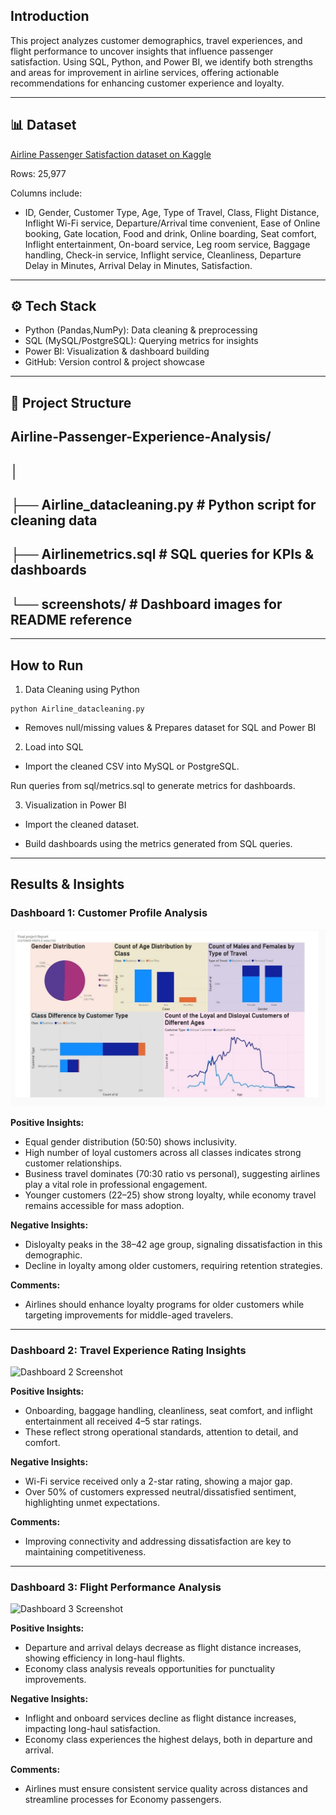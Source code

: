 ## Introduction
This project analyzes customer demographics, travel experiences, and flight performance to uncover insights that influence passenger satisfaction. Using SQL, Python, and Power BI, we identify both strengths and areas for improvement in airline services, offering actionable recommendations for enhancing customer experience and loyalty.

---

## 📊 Dataset

[Airline Passenger Satisfaction dataset on Kaggle](https://www.kaggle.com/datasets/teejmahal20/airline-passenger-satisfaction)


Rows: 25,977

Columns include:

- ID, Gender, Customer Type, Age, Type of Travel, Class, Flight Distance, Inflight Wi-Fi service, Departure/Arrival time convenient, Ease of Online booking, Gate location, Food and drink, Online boarding, Seat comfort, Inflight entertainment, On-board service, Leg room service, Baggage handling, Check-in service, Inflight service, Cleanliness, Departure Delay in Minutes, Arrival Delay in Minutes, 
Satisfaction. 

---

## ⚙️ Tech Stack

- Python (Pandas,NumPy): Data cleaning & preprocessing
- SQL (MySQL/PostgreSQL): Querying metrics for insights
- Power BI: Visualization & dashboard building
- GitHub: Version control & project showcase

---

## 📁 Project Structure

Airline-Passenger-Experience-Analysis/
---
│
---
├── Airline_datacleaning.py        # Python script for cleaning data
---
├── Airlinemetrics.sql          # SQL queries for KPIs & dashboards
---
└── screenshots/             # Dashboard images for README reference
---
---
## How to Run

1. Data Cleaning using Python
```
python Airline_datacleaning.py
```
 - Removes null/missing values & Prepares dataset for SQL and Power BI

2. Load into SQL

- Import the cleaned CSV into MySQL or PostgreSQL.

Run queries from sql/metrics.sql to generate metrics for dashboards.

3. Visualization in Power BI

- Import the cleaned dataset.

- Build dashboards using the metrics generated from SQL queries.

---
## Results & Insights

### Dashboard 1: Customer Profile Analysis

![Dashboard 1 Screenshot](screenshots/picture1.jpg)

**Positive Insights:**
- Equal gender distribution (50:50) shows inclusivity.
- High number of loyal customers across all classes indicates strong customer relationships.
- Business travel dominates (70:30 ratio vs personal), suggesting airlines play a vital role in professional engagement.
- Younger customers (22–25) show strong loyalty, while economy travel remains accessible for mass adoption.

**Negative Insights:**
- Disloyalty peaks in the 38–42 age group, signaling dissatisfaction in this demographic.
- Decline in loyalty among older customers, requiring retention strategies.

**Comments:**
- Airlines should enhance loyalty programs for older customers while targeting improvements for middle-aged travelers.

---

### Dashboard 2: Travel Experience Rating Insights

![Dashboard 2 Screenshot](picture2.jpg)

**Positive Insights:**
- Onboarding, baggage handling, cleanliness, seat comfort, and inflight entertainment all received 4–5 star ratings.
- These reflect strong operational standards, attention to detail, and comfort.

**Negative Insights:**
- Wi-Fi service received only a 2-star rating, showing a major gap.
- Over 50% of customers expressed neutral/dissatisfied sentiment, highlighting unmet expectations.

**Comments:**
- Improving connectivity and addressing dissatisfaction are key to maintaining competitiveness.

---

### Dashboard 3: Flight Performance Analysis

![Dashboard 3 Screenshot](picture3.jpg)

**Positive Insights:**
- Departure and arrival delays decrease as flight distance increases, showing efficiency in long-haul flights.
- Economy class analysis reveals opportunities for punctuality improvements.

**Negative Insights:**
- Inflight and onboard services decline as flight distance increases, impacting long-haul satisfaction.
- Economy class experiences the highest delays, both in departure and arrival.

**Comments:**
- Airlines must ensure consistent service quality across distances and streamline processes for Economy passengers.

